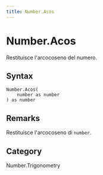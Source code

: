 ```yaml
---
title: Number.Acos
---
```


# Number.Acos


Restituisce l&#39;arcocoseno del numero.


## Syntax

```powerquery
Number.Acos(
    number as number
) as number
```


## Remarks

Restituisce l'arcocoseno di <code>number</code>.



## Category
Number.Trigonometry
